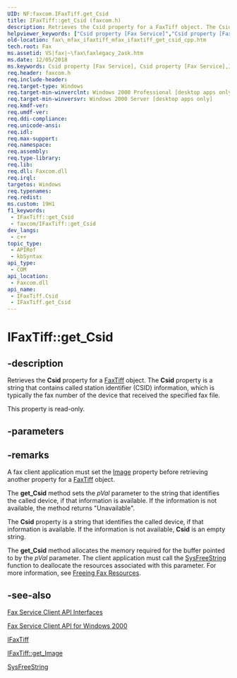 ```yaml
---
UID: NF:faxcom.IFaxTiff.get_Csid
title: IFaxTiff::get_Csid (faxcom.h)
description: Retrieves the Csid property for a FaxTiff object. The Csid property is a string that contains called station identifier (CSID) information, which is typically the fax number of the device that received the specified fax file.
helpviewer_keywords: ["Csid property [Fax Service]","Csid property [Fax Service]","IFaxTiff interface","IFaxTiff interface [Fax Service]","Csid property","IFaxTiff.Csid","IFaxTiff.get_Csid","IFaxTiff::Csid","IFaxTiff::get_Csid","_mfax_ifaxtiff_get_csid","fax._mfax_ifaxtiff_get_csid","fax._mfax_ifaxtiff_mfax_ifaxtiff_get_csid_cpp","faxcom/IFaxTiff::Csid","faxcom/IFaxTiff::get_Csid","get_Csid"]
old-location: fax\_mfax_ifaxtiff_mfax_ifaxtiff_get_csid_cpp.htm
tech.root: Fax
ms.assetid: VS|fax|~\fax\faxlegacy_2ask.htm
ms.date: 12/05/2018
ms.keywords: Csid property [Fax Service], Csid property [Fax Service],IFaxTiff interface, IFaxTiff interface [Fax Service],Csid property, IFaxTiff.Csid, IFaxTiff.get_Csid, IFaxTiff::Csid, IFaxTiff::get_Csid, _mfax_ifaxtiff_get_csid, fax._mfax_ifaxtiff_get_csid, fax._mfax_ifaxtiff_mfax_ifaxtiff_get_csid_cpp, faxcom/IFaxTiff::Csid, faxcom/IFaxTiff::get_Csid, get_Csid
req.header: faxcom.h
req.include-header: 
req.target-type: Windows
req.target-min-winverclnt: Windows 2000 Professional [desktop apps only]
req.target-min-winversvr: Windows 2000 Server [desktop apps only]
req.kmdf-ver: 
req.umdf-ver: 
req.ddi-compliance: 
req.unicode-ansi: 
req.idl: 
req.max-support: 
req.namespace: 
req.assembly: 
req.type-library: 
req.lib: 
req.dll: Faxcom.dll
req.irql: 
targetos: Windows
req.typenames: 
req.redist: 
ms.custom: 19H1
f1_keywords:
 - IFaxTiff::get_Csid
 - faxcom/IFaxTiff::get_Csid
dev_langs:
 - c++
topic_type:
 - APIRef
 - kbSyntax
api_type:
 - COM
api_location:
 - Faxcom.dll
api_name:
 - IFaxTiff.Csid
 - IFaxTiff.get_Csid
---
```


# IFaxTiff::get_Csid


## -description

Retrieves the <b>Csid</b> property for a <a href="https://docs.microsoft.com/previous-versions/windows/desktop/fax/-mfax-faxtiff">FaxTiff</a> object. The <b>Csid</b> property is a string that contains called station identifier (CSID) information, which is typically the fax number of the device that received the specified fax file.

This property is read-only.

## -parameters

## -remarks

A fax client application must  set the <a href="https://docs.microsoft.com/previous-versions/windows/desktop/fax/-mfax-ifaxtiff-get-image-vb">Image</a> property before retrieving another property for a <a href="https://docs.microsoft.com/previous-versions/windows/desktop/fax/-mfax-faxtiff">FaxTiff</a> object.

The <b>get_Csid</b> method sets the <i>pVal</i> parameter to the string that identifies the called device, if that information is available. If the information is not available, the method returns "Unavailable".

The <b>Csid</b> property is a string that identifies the called device, if that information is available. If the information is not available, <b>Csid</b> is an empty string.

The <b>get_Csid</b> method allocates the memory required for the buffer pointed to by the <i>pVal</i> parameter. The client application must call the <a href="https://docs.microsoft.com/previous-versions/windows/desktop/api/oleauto/nf-oleauto-sysfreestring">SysFreeString</a> function to deallocate the resources associated with this parameter. For more information, see <a href="https://docs.microsoft.com/previous-versions/windows/desktop/fax/-mfax-freeing-fax-resources">Freeing Fax Resources</a>.

## -see-also

<a href="https://docs.microsoft.com/previous-versions/windows/desktop/fax/-mfax-fax-service-client-api-interfaces">Fax Service Client API Interfaces</a>



<a href="https://docs.microsoft.com/previous-versions/windows/desktop/fax/-mfax-fax-service-client-api-for-windows-2000">Fax Service Client API for Windows 2000</a>



<a href="https://docs.microsoft.com/previous-versions/windows/desktop/api/faxcom/nn-faxcom-ifaxtiff">IFaxTiff</a>



<a href="https://docs.microsoft.com/previous-versions/windows/desktop/fax/-mfax-ifaxtiff-get-image-vb">IFaxTiff::get_Image</a>



<a href="https://docs.microsoft.com/previous-versions/windows/desktop/api/oleauto/nf-oleauto-sysfreestring">SysFreeString</a>

